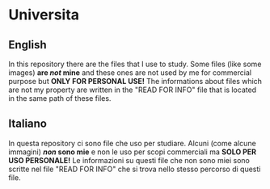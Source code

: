 # Universita

## English
In this repository there are the files that I use to study.
Some files (like some images) **are _not_ mine** and these ones are not used by me for commercial purpose but **ONLY FOR PERSONAL USE!**
The informations about files which are not my property are written in the "READ FOR INFO" file that is located in the same path of these files.
## Italiano
In questa repository ci sono file che uso per studiare.
Alcuni (come alcune immagini) **_non_ sono mie** e non le uso per scopi commerciali ma **SOLO PER USO PERSONALE!**
Le informazioni su questi file che non sono miei sono scritte nel file "READ FOR INFO" che si trova nello stesso percorso di questi file.
